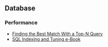 ## Database

### Performance

* [Finding the Best Match With a Top-N Query](http://blog.fatalmind.com/2010/09/29/finding-the-best-match-with-a-top-n-query/)
* [SQL Indexing and Tuning e-Book](http://use-the-index-luke.com/)
